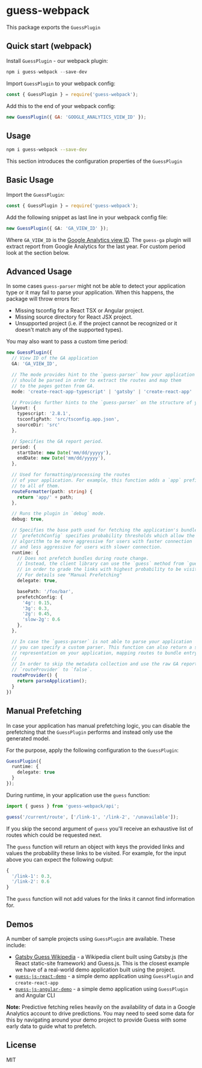# guess-webpack

This package exports the `GuessPlugin`

## Quick start (webpack)

Install `GuessPlugin` - our webpack plugin:

```js
npm i guess-webpack --save-dev
```

Import `GuessPlugin` to your webpack config:

```js
const { GuessPlugin } = require('guess-webpack');
```

Add this to the end of your webpack config:

```js
new GuessPlugin({ GA: 'GOOGLE_ANALYTICS_VIEW_ID' });
```

## Usage

```bash
npm i guess-webpack --save-dev
```

This section introduces the configuration properties of the `GuessPlugin`

## Basic Usage

Import the `GuessPlugin`:

```ts
const { GuessPlugin } = require('guess-webpack');
```

Add the following snippet as last line in your webpack config file:

```ts
new GuessPlugin({ GA: 'GA_VIEW_ID' });
```

Where `GA_VIEW_ID` is the [Google Analytics view ID](https://ga-dev-tools.appspot.com/query-explorer/). The `guess-ga` plugin will extract report from Google Analytics for the last year. For custom period look at the section below.

## Advanced Usage

In some cases `guess-parser` might not be able to detect your application type or it may fail to parse your application. When this happens, the package will throw errors for:

* Missing tsconfig for a React TSX or Angular project.
* Missing source directory for React JSX project.
* Unsupported project (i.e. if the project cannot be recognized or it doesn't match any of the supported types).

You may also want to pass a custom time period:

```ts
new GuessPlugin({
  // View ID of the GA application
  GA: 'GA_VIEW_ID',

  // The mode provides hint to the `guess-parser` how your application
  // should be parsed in order to extract the routes and map them
  // to the pages gotten from GA.
  mode: 'create-react-app-typescript' | 'gatsby' | 'create-react-app' | 'angular-cli';

  // Provides further hints to the `guess-parser` on the structure of your application.
  layout: {
    typescript: '2.8.1',
    tsconfigPath: 'src/tsconfig.app.json',
    sourceDir: 'src'
  },

  // Specifies the GA report period.
  period: {
    startDate: new Date('mm/dd/yyyyy'),
    endDate: new Date('mm/dd/yyyyy'),
  },

  // Used for formatting/processing the routes
  // of your application. For example, this function adds a `app` prefix
  // to all of them.
  routeFormatter(path: string) {
    return 'app/' + path;
  },

  // Runs the plugin in `debug` mode.
  debug: true,

  // Specifies the base path used for fetching the application's bundles.
  // `prefetchConfig` specifies probability thresholds which allow the prefetching
  // algorithm to be more aggressive for users with faster connection
  // and less aggressive for users with slower connection.
  runtime: {
    // Does not prefetch bundles during route change.
    // Instead, the client library can use the `guess` method from `guess-webpack/api`
    // in order to grade the links with highest probability to be visited.
    // For details see "Manual Prefetching"
    delegate: true,

    basePath: '/foo/bar',
    prefetchConfig: {
      '4g': 0.15,
      '3g': 0.3,
      '2g': 0.45,
      'slow-2g': 0.6
    },
  },

  // In case the `guess-parser` is not able to parse your application
  // you can specify a custom parser. This function can also return a static
  // representation on your application, mapping routes to bundle entry points.
  //
  // In order to skip the metadata collection and use the raw GA report set
  // `routeProvider` to `false`.
  routeProvider() {
    return parseApplication();
  }
})
```

## Manual Prefetching

In case your application has manual prefetching logic, you can disable the prefetching that the `GuessPlugin` performs and instead only use the generated model.

For the purpose, apply the following configuration to the `GuessPlugin`:

```ts
GuessPlugin({
  runtime: {
    delegate: true
  }
});
```

During runtime, in your application use the `guess` function:

```ts
import { guess } from 'guess-webpack/api';

guess('/current/route', ['/link-1', '/link-2', '/unavailable']);
```

If you skip the second argument of `guess` you'll receive an exhaustive list of routes which could be requested next.

The `guess` function will return an object with keys the provided links and values the probability these links to be visited. For example, for the input above you can expect the following output:

```ts
{
  '/link-1': 0.3,
  '/link-2': 0.6
}
```

The `guess` function will not add values for the links it cannot find information for.

## Demos

A number of sample projects using `GuessPlugin` are available. These include:

* [Gatsby Guess Wikipedia](https://github.com/guess-js/gatsby-guess) - a Wikipedia client built using Gatsby.js (the React static-site framework) and Guess.js. This is the closest example we have of a real-world demo application built using the project.
* [`guess-js-react-demo`](https://github.com/mgechev/guess-js-react-demo) - a simple demo application using `GuessPlugin` and `create-react-app`
* [`guess-js-angular-demo`](https://github.com/mgechev/guess-js-angular-demo) - a simple demo application using `GuessPlugin` and Angular CLI

**Note:** Predictive fetching relies heavily on the availability of data in a Google Analytics account to drive predictions. You may need to seed some data for this by navigating around your demo project to provide Guess with some early data to guide what to prefetch.

## License

MIT
